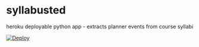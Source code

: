 # syllabusted
heroku deployable python app - extracts planner events from course syllabi

[![Deploy](https://www.herokucdn.com/deploy/button.svg)](https://heroku.com/deploy)
